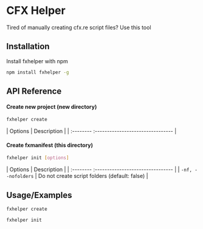 
# CFX Helper

Tired of manually creating cfx.re script files? Use this tool






## Installation

Install fxhelper with npm

```bash
npm install fxhelper -g
```
## API Reference

#### Create new project (new directory)

```bash
fxhelper create
```

| Options | Description                       |
| :--------  :-------------------------------- |


#### Create fxmanifest (this directory)

```bash
fxhelper init [options]
```

| Options | Description                       |
| :--------  :-------------------------------- |
| `-nf, --nofolders`      |  Do not create script folders (default: false) |




## Usage/Examples

```bash
fxhelper create

fxhelper init
```

